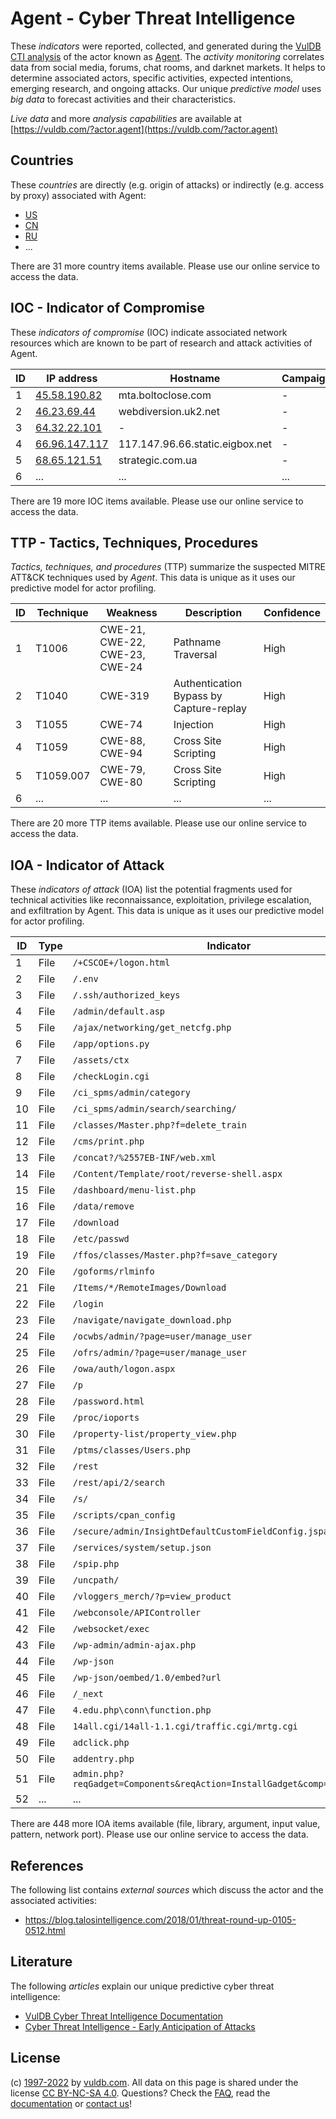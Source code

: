 # Agent - Cyber Threat Intelligence

These _indicators_ were reported, collected, and generated during the [VulDB CTI analysis](https://vuldb.com/?kb.cti) of the actor known as [Agent](https://vuldb.com/?actor.agent). The _activity monitoring_ correlates data from social media, forums, chat rooms, and darknet markets. It helps to determine associated actors, specific activities, expected intentions, emerging research, and ongoing attacks. Our unique _predictive model_ uses _big data_ to forecast activities and their characteristics.

_Live data_ and more _analysis capabilities_ are available at [https://vuldb.com/?actor.agent](https://vuldb.com/?actor.agent)

## Countries

These _countries_ are directly (e.g. origin of attacks) or indirectly (e.g. access by proxy) associated with Agent:

* [US](https://vuldb.com/?country.us)
* [CN](https://vuldb.com/?country.cn)
* [RU](https://vuldb.com/?country.ru)
* ...

There are 31 more country items available. Please use our online service to access the data.

## IOC - Indicator of Compromise

These _indicators of compromise_ (IOC) indicate associated network resources which are known to be part of research and attack activities of Agent.

ID | IP address | Hostname | Campaign | Confidence
-- | ---------- | -------- | -------- | ----------
1 | [45.58.190.82](https://vuldb.com/?ip.45.58.190.82) | mta.boltoclose.com | - | High
2 | [46.23.69.44](https://vuldb.com/?ip.46.23.69.44) | webdiversion.uk2.net | - | High
3 | [64.32.22.101](https://vuldb.com/?ip.64.32.22.101) | - | - | High
4 | [66.96.147.117](https://vuldb.com/?ip.66.96.147.117) | 117.147.96.66.static.eigbox.net | - | High
5 | [68.65.121.51](https://vuldb.com/?ip.68.65.121.51) | strategic.com.ua | - | High
6 | ... | ... | ... | ...

There are 19 more IOC items available. Please use our online service to access the data.

## TTP - Tactics, Techniques, Procedures

_Tactics, techniques, and procedures_ (TTP) summarize the suspected MITRE ATT&CK techniques used by _Agent_. This data is unique as it uses our predictive model for actor profiling.

ID | Technique | Weakness | Description | Confidence
-- | --------- | -------- | ----------- | ----------
1 | T1006 | CWE-21, CWE-22, CWE-23, CWE-24 | Pathname Traversal | High
2 | T1040 | CWE-319 | Authentication Bypass by Capture-replay | High
3 | T1055 | CWE-74 | Injection | High
4 | T1059 | CWE-88, CWE-94 | Cross Site Scripting | High
5 | T1059.007 | CWE-79, CWE-80 | Cross Site Scripting | High
6 | ... | ... | ... | ...

There are 20 more TTP items available. Please use our online service to access the data.

## IOA - Indicator of Attack

These _indicators of attack_ (IOA) list the potential fragments used for technical activities like reconnaissance, exploitation, privilege escalation, and exfiltration by Agent. This data is unique as it uses our predictive model for actor profiling.

ID | Type | Indicator | Confidence
-- | ---- | --------- | ----------
1 | File | `/+CSCOE+/logon.html` | High
2 | File | `/.env` | Low
3 | File | `/.ssh/authorized_keys` | High
4 | File | `/admin/default.asp` | High
5 | File | `/ajax/networking/get_netcfg.php` | High
6 | File | `/app/options.py` | High
7 | File | `/assets/ctx` | Medium
8 | File | `/checkLogin.cgi` | High
9 | File | `/ci_spms/admin/category` | High
10 | File | `/ci_spms/admin/search/searching/` | High
11 | File | `/classes/Master.php?f=delete_train` | High
12 | File | `/cms/print.php` | High
13 | File | `/concat?/%2557EB-INF/web.xml` | High
14 | File | `/Content/Template/root/reverse-shell.aspx` | High
15 | File | `/dashboard/menu-list.php` | High
16 | File | `/data/remove` | Medium
17 | File | `/download` | Medium
18 | File | `/etc/passwd` | Medium
19 | File | `/ffos/classes/Master.php?f=save_category` | High
20 | File | `/goforms/rlminfo` | High
21 | File | `/Items/*/RemoteImages/Download` | High
22 | File | `/login` | Low
23 | File | `/navigate/navigate_download.php` | High
24 | File | `/ocwbs/admin/?page=user/manage_user` | High
25 | File | `/ofrs/admin/?page=user/manage_user` | High
26 | File | `/owa/auth/logon.aspx` | High
27 | File | `/p` | Low
28 | File | `/password.html` | High
29 | File | `/proc/ioports` | High
30 | File | `/property-list/property_view.php` | High
31 | File | `/ptms/classes/Users.php` | High
32 | File | `/rest` | Low
33 | File | `/rest/api/2/search` | High
34 | File | `/s/` | Low
35 | File | `/scripts/cpan_config` | High
36 | File | `/secure/admin/InsightDefaultCustomFieldConfig.jspa` | High
37 | File | `/services/system/setup.json` | High
38 | File | `/spip.php` | Medium
39 | File | `/uncpath/` | Medium
40 | File | `/vloggers_merch/?p=view_product` | High
41 | File | `/webconsole/APIController` | High
42 | File | `/websocket/exec` | High
43 | File | `/wp-admin/admin-ajax.php` | High
44 | File | `/wp-json` | Medium
45 | File | `/wp-json/oembed/1.0/embed?url` | High
46 | File | `/_next` | Low
47 | File | `4.edu.php\conn\function.php` | High
48 | File | `14all.cgi/14all-1.1.cgi/traffic.cgi/mrtg.cgi` | High
49 | File | `adclick.php` | Medium
50 | File | `addentry.php` | Medium
51 | File | `admin.php?reqGadget=Components&reqAction=InstallGadget&comp=FileBrowser` | High
52 | ... | ... | ...

There are 448 more IOA items available (file, library, argument, input value, pattern, network port). Please use our online service to access the data.

## References

The following list contains _external sources_ which discuss the actor and the associated activities:

* https://blog.talosintelligence.com/2018/01/threat-round-up-0105-0512.html

## Literature

The following _articles_ explain our unique predictive cyber threat intelligence:

* [VulDB Cyber Threat Intelligence Documentation](https://vuldb.com/?kb.cti)
* [Cyber Threat Intelligence - Early Anticipation of Attacks](https://www.scip.ch/en/?labs.20201022)

## License

(c) [1997-2022](https://vuldb.com/?kb.changelog) by [vuldb.com](https://vuldb.com/?kb.about). All data on this page is shared under the license [CC BY-NC-SA 4.0](https://creativecommons.org/licenses/by-nc-sa/4.0/). Questions? Check the [FAQ](https://vuldb.com/?kb.faq), read the [documentation](https://vuldb.com/?kb) or [contact us](https://vuldb.com/?contact)!
